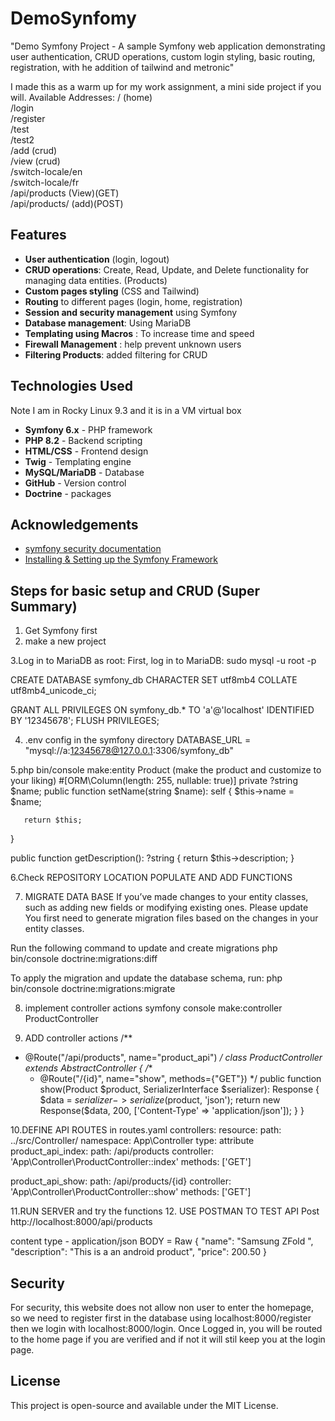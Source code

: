 
# DemoSynfomy

"Demo Symfony Project - A sample Symfony web application demonstrating user authentication, CRUD operations, custom login styling, basic routing, registration, with he addition of tailwind and metronic"

I made this as a warm up for my work assignment, a mini side project if you will.
Available Addresses:
/ (home) <br />
/login   <br />
/register <br />
/test     <br />
/test2   <br />
/add    (crud)  <br />
/view   (crud)  <br />
/switch-locale/en  <br />
/switch-locale/fr   <br />
/api/products   (View)(GET)  <br />
/api/products/  (add)(POST)   <br />


## Features

- **User authentication** (login, logout)
- **CRUD operations**: Create, Read, Update, and Delete functionality for managing data entities. (Products)
- **Custom pages styling** (CSS and Tailwind)
- **Routing** to different pages (login, home, registration)
- **Session and security management** using Symfony
- **Database management**: Using MariaDB
- **Templating using Macros** : To increase time and speed
- **Firewall Management** : help prevent unknown users
- **Filtering Products**: added filtering for CRUD





## Technologies Used
Note I am in Rocky Linux 9.3 and it is in a VM virtual box


- **Symfony 6.x** - PHP framework
- **PHP 8.2** - Backend scripting
- **HTML/CSS** - Frontend design
- **Twig** - Templating engine
- **MySQL/MariaDB** - Database
- **GitHub** - Version control
- **Doctrine** - packages

## Acknowledgements

 - [symfony security documentation](https://symfony.com/doc/current/security.html#the-user)
 - [Installing & Setting up the Symfony Framework](https://symfony.com/doc/current/setup.html)

## Steps for basic setup and CRUD (Super Summary)
1. Get Symfony first
2. make a new project

3.Log in to MariaDB as root: First, log in to MariaDB:
sudo mysql -u root -p

CREATE DATABASE symfony_db CHARACTER SET utf8mb4 COLLATE utf8mb4_unicode_ci;

GRANT ALL PRIVILEGES ON symfony_db.* TO 'a'@'localhost' IDENTIFIED BY '12345678';
FLUSH PRIVILEGES;

4. .env config in the symfony directory
DATABASE_URL = "mysql://a:12345678@127.0.0.1:3306/symfony_db"

5.php bin/console make:entity Product  (make the product and customize to your liking)
#[ORM\Column(length: 255, nullable: true)]
   private ?string $name;
public function setName(string $name): self
   {
       $this->name = $name;

       return $this;
   }


   public function getDescription(): ?string
   {
       return $this->description;
   }


6.Check REPOSITORY LOCATION
 POPULATE AND ADD FUNCTIONS



7. MIGRATE DATA BASE
If you’ve made changes to your entity classes, such as adding new fields or modifying existing ones. Please update
You first need to generate migration files based on the changes in your entity classes.

Run the following command to update and create migrations
php bin/console doctrine:migrations:diff

To apply the migration and update the database schema, run:
php bin/console doctrine:migrations:migrate

8. implement controller actions
symfony console make:controller ProductController

9. ADD controller actions
/**
* @Route("/api/products", name="product_api")
*/
class ProductController extends AbstractController
{
     /**
    * @Route("/{id}", name="show", methods={"GET"})
    */
   public function show(Product $product, SerializerInterface $serializer): Response
   {
       $data = $serializer->serialize($product, 'json');
       return new Response($data, 200, ['Content-Type' => 'application/json']);
   }
}

10.DEFINE API ROUTES in routes.yaml 
controllers:
   resource:
       path: ../src/Controller/
       namespace: App\Controller
   type: attribute
product_api_index:
   path: /api/products
   controller: 'App\Controller\ProductController::index'
   methods: ['GET']


product_api_show:
   path: /api/products/{id}
   controller: 'App\Controller\ProductController::show'
   methods: ['GET']


11.RUN SERVER and try the functions
12. USE POSTMAN TO TEST API
Post http://localhost:8000/api/products
 
content type - application/json
BODY = Raw
{
    "name": "Samsung ZFold ",
    "description": "This is a an android product",
    "price": 200.50
}


## Security 
For security, this website does not allow non user to enter the homepage, so we need to register first in the database using localhost:8000/register then we login with localhost:8000/login. Once Logged in, you will be routed to the home page if you are verified and if not it will stil keep you at the login page.

## License
This project is open-source and available under the MIT License.
